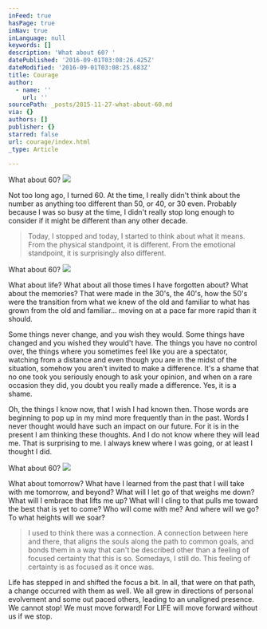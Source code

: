 ```yaml
---
inFeed: true
hasPage: true
inNav: true
inLanguage: null
keywords: []
description: 'What about 60? '
datePublished: '2016-09-01T03:08:26.425Z'
dateModified: '2016-09-01T03:08:25.683Z'
title: Courage
author:
  - name: ''
    url: ''
sourcePath: _posts/2015-11-27-what-about-60.md
via: {}
authors: []
publisher: {}
starred: false
url: courage/index.html
_type: Article

---
```

What about 60? ![](https://the-grid-user-content.s3-us-west-2.amazonaws.com/c9422ee4-c213-44c6-8dfa-2edd8f357bbc.png)

Not too long ago, I turned 60\. At the time, I really didn't think about the number as anything too different than 50, or 40, or 30 even. Probably because I was so busy at the time, I didn't really stop long enough to consider if it might be different than any other decade. 
> 
> Today, I stopped and today, I started to think about what it means. From the physical standpoint, it is different. From the emotional standpoint, it is surprisingly also different. 

What about 60? ![](https://the-grid-user-content.s3-us-west-2.amazonaws.com/be7def12-e277-4627-9691-6b38d0a78ef6.jpg)

What about life? What about all those times I have forgotten about? What about the memories? That were made in the 30's, the 40's, how the 50's were the transition from what we knew of the old and familiar to what has grown from the old and familiar... moving on at a pace far more rapid than it should. 

Some things never change, and you wish they would. Some things have changed and you wished they would't have. The things you have no control over, the things where you sometimes feel like you are a spectator, watching from a distance and even though you are in the midst of the situation, somehow you aren't invited to make a difference. It's a shame that no one took you seriously enough to ask your opinion, and when on a rare occasion they did, you doubt you really made a difference. Yes, it is a shame. 

Oh, the things I know now, that I wish I had known then. Those words are beginning to pop up in my mind more frequently than in the past. Words I never thought would have such an impact on our future. For it is in the present I am thinking these thoughts. And I do not know where they will lead me. That is surprising to me. I always knew where I was going, or at least I thought I did. 

What about 60? ![](https://the-grid-user-content.s3-us-west-2.amazonaws.com/4d4fe24b-4bdc-41e5-b424-9a1251f0e216.jpg)

What about tomorrow? What have I learned from the past that I will take with me tomorrow, and beyond? What will I let go of that weighs me down? What will I embrace that lifts me up? What will I cling to that pulls me toward the best that is yet to come? Who will come with me? And where will we go? To what heights will we soar? 
> 
> I used to think there was a connection. A connection between here and there, that aligns the souls along the path to common goals, and bonds them in a way that can't be described other than a feeling of focused certainty that this is so. Somedays, I still do. This feeling of certainty is as focused as it once was. 

Life has stepped in and shifted the focus a bit. In all, that were on that path, a change occurred with them as well. We all grew in directions of personal evolvement and some out paced others, leading to an unaligned presence. We cannot stop! We must move forward! For LIFE will move forward without us if we stop.